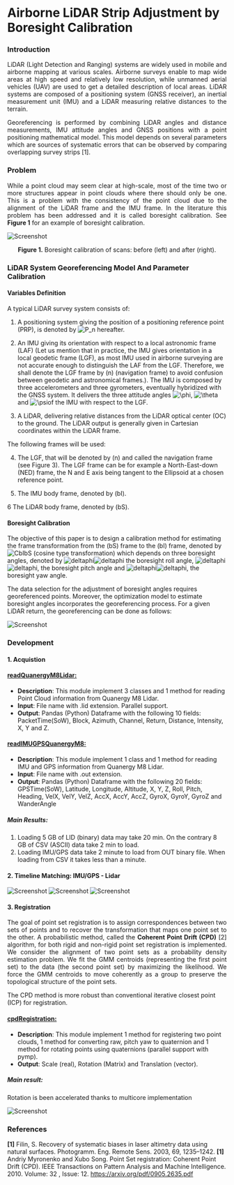 # Airborne LiDAR Strip Adjustment by Boresight Calibration

### Introduction
<p align="justify">
LiDAR (Light Detection and Ranging) systems are widely used in mobile and airborne mapping at various scales. Airborne surveys enable to map wide areas at high speed and relatively low resolution, while unmanned aerial vehicles (UAV) are used to get a detailed description of local areas. LiDAR systems are composed of a positioning system (GNSS receiver), an inertial measurement unit (IMU) and a LiDAR measuring relative distances to the terrain.
</p>
<p align="justify">
Georeferencing is performed by combining LiDAR angles and distance measurements, IMU attitude angles and GNSS positions with a point positioning mathematical model. This model depends on several parameters which are sources of systematic errors that can be observed by comparing overlapping survey strips [1].
</p>

### Problem
<p align="justify">
While a point cloud  may seem clear at high-scale, most of the time two or more structures appear in point clouds where there should only be one. This is a problem with the consistency of the point cloud due to the alignment of the LiDAR frame and the IMU frame. In the literature this problem has been addressed and it is called boresight calibration. See <b>Figure 1</b> for an example of boresight calibration. 
</p>

![Screenshot](resources/images/BeforeAfterBoresightCalibration.png)
<p align="center"><b>Figure 1.</b> Boresight calibration of scans: before (left) and after (right).</p>

### LiDAR System Georeferencing Model And Parameter Calibration

#### Variables Definition
A typical LiDAR survey system consists of:

1. A positioning system giving the position of a positioning reference point (PRP), is denoted by <img src="https://latex.codecogs.com/gif.latex?P_n" title="P_n" /> hereafter.

2. An IMU giving its orientation with respect to a local astronomic frame (LAF) (Let us mention that in practice, the IMU gives orientation in a local geodetic frame (LGF), as most IMU used in airborne surveying are not accurate enough to distinguish the LAF from the LGF. Therefore, we shall denote the LGF frame by (n) (navigation frame) to avoid confusion between geodetic and astronomical frames.). The IMU is composed by three accelerometers and three gyrometers, eventually hybridized with the GNSS system. It delivers the three attitude angles <img src="https://latex.codecogs.com/gif.latex?\phi" title="\phi" />, <img src="https://latex.codecogs.com/gif.latex?\theta" title="\theta" /> and <img src="https://latex.codecogs.com/gif.latex?\psi" title="\psi" />of the IMU with respect to the LGF.

3. A LiDAR, delivering relative distances from the LiDAR optical center (OC) to the ground. The LiDAR output is generally given in Cartesian coordinates within the LiDAR frame.


The following frames will be used:

4. The LGF, that will be denoted by (n) and called the navigation frame (see Figure 3). The LGF frame can be for example a North-East-down (NED) frame, the N and E axis being tangent to the Ellipsoid at a chosen reference point.

5. The IMU body frame, denoted by (bI).

6 The LiDAR body frame, denoted by (bS).

#### Boresight Calibration

The objective of this paper is to design a calibration method for estimating the frame transformation from the (bS) frame to the (bI) frame, denoted by <img src="https://latex.codecogs.com/gif.latex?C_{bS}^{bI}" title="CbIbS" /> (cosine type transformation) which depends on three boresight angles, denoted by <img src="https://latex.codecogs.com/gif.latex?\delta" title="deltaphi" /><img src="https://latex.codecogs.com/gif.latex?\phi" title="deltaphi" /> the boresight roll angle, <img src="https://latex.codecogs.com/gif.latex?\delta" title="deltaphi" /><img src="https://latex.codecogs.com/gif.latex?\theta" title="deltaphi" />, the boresight pitch angle and <img src="https://latex.codecogs.com/gif.latex?\delta" title="deltaphi" /><img src="https://latex.codecogs.com/gif.latex?\psi" title="deltaphi" />, the boresight yaw angle.

The data selection for the adjustment of boresight angles requires georeferenced points. Moreover,
the optimization model to estimate boresight angles incorporates the georeferencing process. For a given
LiDAR return, the georeferencing can be done as follows:

![Screenshot](resources/images/BoresightCalibration.png)

### Development

#### 1. Acquistion
#### [readQuanergyM8Lidar:](stripadjustment/readQuanergyM8Lidar.py)

- <b>Description</b>:  This module implement 3 classes and 1 method for reading Point Cloud information from Quanergy M8 Lidar.        
- <b>Input</b>:        File name with .lid extension. Parallel support.
- <b>Output</b>:       Pandas (Python) Dataframe with the following 10 fields: PacketTime(SoW),  Block, Azimuth, Channel, Return, Distance, Intensity, X, Y and Z.

#### [readIMUGPSQuanergyM8:](stripadjustment/readIMUGPSQuanergyM8.py)

- <b>Description</b>:  This module implement 1 class and 1 method for reading IMU and GPS information from Quanergy M8 Lidar.       
- <b>Input</b>:        File name with .out extension.
- <b>Output</b>:       Pandas (Python) Dataframe with the following 20 fields: GPSTime(SoW), Latitude, Longitude, Altitude, X, Y, Z, Roll, Pitch, Heading, VelX, VelY,  VelZ, AccX, AccY, AccZ, GyroX, GyroY, GyroZ and WanderAngle

##### Main Results: 
1. Loading 5 GB of LID (binary) data may take 20 min. On the contrary 8 GB of CSV (ASCII) data take 2 min to load.
2. Loading IMU/GPS data take 2 minute to load from OUT binary file. When loading from CSV it takes less than a minute.


#### 2. Timeline Matching: IMU/GPS - Lidar

![Screenshot](resources/images/Time1.jpeg)
![Screenshot](resources/images/Time2.jpeg)
![Screenshot](resources/images/Time3.jpeg)

#### 3. Registration
<p align="justify">
The goal of point set registration is to assign correspondences between two sets of points and to recover the transformation that maps one point set to the other. A probabilistic method, called the <b>Coherent Point Drift (CPD)</b> [2] algorithm, for both rigid and non-rigid point set registration is implemented. We consider the alignment of two point sets as a probability density estimation problem. We fit the GMM centroids (representing the first point set) to the data (the second point set) by maximizing the likelihood. We force the GMM centroids to move coherently as a group to preserve the topological structure of the point sets. 
  
The CPD method is more robust than conventional iterative closest point (ICP) for registration.
</p>

#### [cpdRegistration:](stripadjustment/cpdRegistration.py)

- <b>Description</b>:  This module implement 1 method for registering two point clouds, 1 method for converting raw, pitch yaw to quaternion and 1 method for rotating points using quaternions (parallel support with pymp).
- <b>Output</b>:       Scale (real), Rotation (Matrix) and Translation (vector).

##### Main result:
Rotation is been accelerated thanks to multicore implementation

![Screenshot](resources/images/lengthDataPerTimestamp.PNG)

### References
<b>[1]</b> Filin, S. Recovery of systematic biases in laser altimetry data using natural surfaces. Photogramm. Eng. Remote Sens.
2003, 69, 1235–1242.
<b>[1]</b> Andriy Myronenko and Xubo Song. Point Set registration: Coherent Point Drift (CPD).  IEEE Transactions on Pattern Analysis and Machine Intelligence. 2010. Volume: 32 , Issue: 12. https://arxiv.org/pdf/0905.2635.pdf
